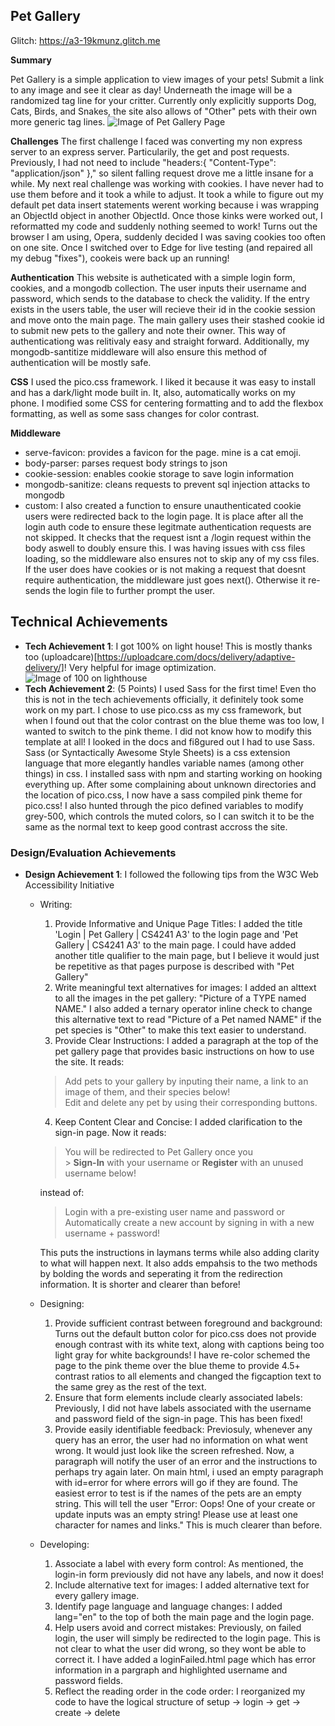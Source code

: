 ## Pet Gallery

Glitch: https://a3-19kmunz.glitch.me

**Summary**

Pet Gallery is a simple application to view images of your pets! Submit a link to any image and see it clear as day! Underneath the image will be a randomized tag line for your critter. Currently only explicitly supports Dog, Cats, Birds, and Snakes, the site also allows of "Other" pets with their own more generic tag lines.
![Image of Pet Gallery Page](https://i.imgur.com/R2tJuxd.png)

**Challenges**
The first challenge I faced was converting my non express server to an express server. Particularily, the get and post requests. Previously, I had not need to include "headers:{ "Content-Type": "application/json" }," so silent falling request drove me a little insane for a while.
My next real challenge was working with cookies. I have never had to use them before and it took a while to adjust. It took a while to figure out my default pet data insert statements werent working because i was wrapping an ObjectId object in another ObjectId. Once those kinks were worked out, I reformatted my code and suddenly nothing seemed to work! Turns out the browser I am using, Opera, suddenly decided I was saving cookies too often on one site. Once I switched over to Edge for live testing (and repaired all my debug "fixes"), cookeis were back up an running!

**Authentication**
This website is autheticated with a simple login form, cookies, and a mongodb collection. The user inputs their username and password, which sends to the database to check the validity. If the entry exists in the users table, the user will recieve their id in the cookie session and move onto the main page. The main gallery uses their stashed cookie id to submit new pets to the gallery and note their owner. This way of authenticationg was relitivaly easy and straight forward. Additionally, my mongodb-santitize middleware will also ensure this method of authentication will be mostly safe.

**CSS**
I used the pico.css framework. I liked it because it was easy to install and has a dark/light mode built in. It, also, automatically works on my phone. I modified some CSS for centering formatting and to add the flexbox formatting, as well as some sass changes for color contrast.

**Middleware**

- serve-favicon: provides a favicon for the page. mine is a cat emoji.
- body-parser: parses request body strings to json
- cookie-session: enables cookie storage to save login information
- mongodb-sanitize: cleans requests to prevent sql injection attacks to mongodb
- custom: I also created a function to ensure unauthenticated cookie users were redirected back to the login page. It is place after all the login auth code to ensure these legitmate authentication requests are not skipped. It checks that the request isnt a /login request within the body aswell to doubly ensure this. I was having issues with css files loading, so the middleware also ensures not to skip any of my css files. If the user does have cookies or is not making a request that doesnt require authentication, the middleware just goes next(). Otherwise it re-sends the login file to further prompt the user.

## Technical Achievements

- **Tech Achievement 1**: I got 100% on light house! This is mostly thanks too (uploadcare)[https://uploadcare.com/docs/delivery/adaptive-delivery/]! Very helpful for image optimization.
  ![Image of 100 on lighthouse](https://i.imgur.com/gGkOy7N.png)
- **Tech Achievement 2**: (5 Points) I used Sass for the first time! Even tho this is not in the tech achievements officially, it definitely took some work on my part. I chose to use pico.css as my css framework, but when I found out that the color contrast on the blue theme was too low, I wanted to switch to the pink theme. I did not know how to modify this template at all! I looked in the docs and fi8gured out I had to use Sass. Sass (or Syntactically Awesome Style Sheets) is a css extension language that more elegantly handles variable names (among other things) in css. I installed sass with npm and starting working on hooking everything up. After some complaining about unknown directories and the location of pico.css, I now have a sass compiled pink theme for pico.css! I also hunted through the pico defined variables to modify grey-500, which controls the muted colors, so I can switch it to be the same as the normal text to keep good contrast accross the site.

### Design/Evaluation Achievements

- **Design Achievement 1**: I followed the following tips from the W3C Web Accessibility Initiative

  - Writing:

    1. Provide Informative and Unique Page Titles: I added the title 'Login | Pet Gallery | CS4241 A3' to the login page and 'Pet Gallery | CS4241 A3' to the main page. I could have added another title qualifier to the main page, but I believe it would just be repetitive as that pages purpose is described with "Pet Gallery"
    2. Write meaningful text alternatives for images: I added an alttext to all the images in the pet gallery: "Picture of a TYPE named NAME." I also added a ternary operator inline check to change this alternative text to read "Picture of a Pet named NAME" if the pet species is "Other" to make this text easier to understand.
    3. Provide Clear Instructions: I added a paragraph at the top of the pet gallery page that provides basic instructions on how to use the site. It reads:

    > Add pets to your gallery by inputing their name, a link to an image of them, and their species below!<br>
    > Edit and delete any pet by using their corresponding buttons.

    4. Keep Content Clear and Concise: I added clarification to the sign-in page. Now it reads:

    > You will be redirected to Pet Gallery once you <br> > <b>Sign-In</b> with your username or <b>Register</b> with an unused username below!

    instead of:

    > Login with a pre-existing user name and password or <br>
    > Automatically create a new account by signing in with a new username + password!

    This puts the instructions in laymans terms while also adding clarity to what will happen next. It also adds empahsis to the two methods by bolding the words and seperating it from the redirection information. It is shorter and clearer than before!

  - Designing:
    1. Provide sufficient contrast between foreground and background: Turns out the default button color for pico.css does not provide enough contrast with its white text, along with captions being too light gray for white backgrounds! I have re-color schemed the page to the pink theme over the blue theme to provide 4.5+ contrast ratios to all elements and changed the figcaption text to the same grey as the rest of the text.
    2. Ensure that form elements include clearly associated labels: Previously, I did not have labels associated with the username and password field of the sign-in page. This has been fixed!
    3. Provide easily identifiable feedback: Previosuly, whenever any query has an error, the user had no information on what went wrong. It would just look like the screen refreshed. Now, a paragraph will notify the user of an error and the instructions to perhaps try again later. On main html, i used an empty paragraph with id=error for where errors will go if they are found. The easiest error to test is if the names of the pets are an empty string. This will tell the user "Error: Oops! One of your create or update inputs was an empty string! Please use at least one character for names and links." This is much clearer than before.
  - Developing:
    1. Associate a label with every form control: As mentioned, the login-in form previously did not have any labels, and now it does!
    2. Include alternative text for images: I added alternative text for every gallery image.
    3. Identify page language and language changes: I added lang="en" to the top of both the main page and the login page.
    4. Help users avoid and correct mistakes: Previously, on failed login, the user will simply be redirected to the login page. This is not clear to what the user did wrong, so they wont be able to correct it. I have added a loginFailed.html page which has error information in a pargraph and highlighted username and password fields.
    5. Reflect the reading order in the code order: I reorganized my code to have the logical structure of setup -> login -> get -> create -> delete
